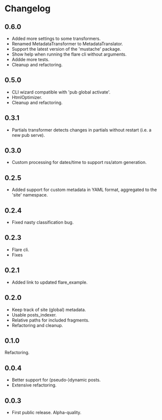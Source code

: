 # Changelog

## 0.6.0

- Added more settings to some transformers.
- Renamed MetadataTransformer to MetadataTranslator.
- Support the latest version of the 'mustache' package.
- Show help when running the flare cli without arguments.
- Addde more tests.
- Cleanup and refactoring.

## 0.5.0

- CLI wizard compatible with 'pub global activate'.
- HtmlOptimizer.
- Cleanup and refactoring.

## 0.3.1

- Partials transformer detects changes in partials without restart (i.e. a new
pub serve).

## 0.3.0

- Custom processing for dates/time to support rss/atom generation.

## 0.2.5

- Added support for custom metadata in YAML format, aggregated to the 'site'
namespace.

## 0.2.4

- Fixed nasty classification bug.

## 0.2.3

- Flare cli.
- Fixes

## 0.2.1

- Added link to updated flare_example.

## 0.2.0

- Keep track of site (global) metadata.
- Usable posts_indexer.
- Relative paths for included fragments.
- Refactoring and cleanup.

## 0.1.0

Refactoring.

## 0.0.4

- Better support for (pseudo-)dynamic posts.
- Extensive refactoring.

## 0.0.3

- First public release. Alpha-quality.
